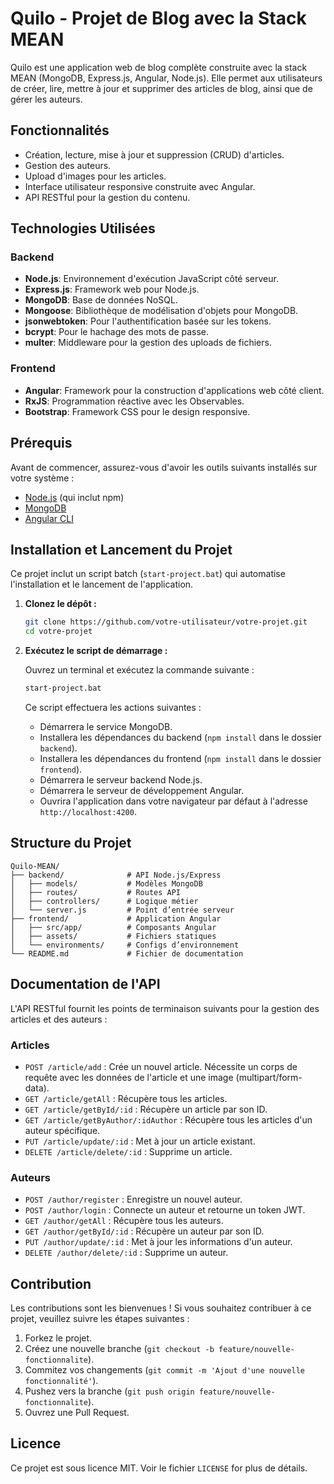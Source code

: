 # Quilo - Projet de Blog avec la Stack MEAN

Quilo est une application web de blog complète construite avec la stack MEAN (MongoDB, Express.js, Angular, Node.js). Elle permet aux utilisateurs de créer, lire, mettre à jour et supprimer des articles de blog, ainsi que de gérer les auteurs.

## Fonctionnalités

*   Création, lecture, mise à jour et suppression (CRUD) d'articles.
*   Gestion des auteurs.
*   Upload d'images pour les articles.
*   Interface utilisateur responsive construite avec Angular.
*   API RESTful pour la gestion du contenu.

## Technologies Utilisées

### Backend

*   **Node.js**: Environnement d'exécution JavaScript côté serveur.
*   **Express.js**: Framework web pour Node.js.
*   **MongoDB**: Base de données NoSQL.
*   **Mongoose**: Bibliothèque de modélisation d'objets pour MongoDB.
*   **jsonwebtoken**: Pour l'authentification basée sur les tokens.
*   **bcrypt**: Pour le hachage des mots de passe.
*   **multer**: Middleware pour la gestion des uploads de fichiers.

### Frontend

*   **Angular**: Framework pour la construction d'applications web côté client.
*   **RxJS**: Programmation réactive avec les Observables.
*   **Bootstrap**: Framework CSS pour le design responsive.

## Prérequis

Avant de commencer, assurez-vous d'avoir les outils suivants installés sur votre système :

*   [Node.js](https://nodejs.org/) (qui inclut npm)
*   [MongoDB](https://www.mongodb.com/try/download/community)
*   [Angular CLI](https://angular.io/cli)

## Installation et Lancement du Projet

Ce projet inclut un script batch (`start-project.bat`) qui automatise l'installation et le lancement de l'application.

1.  **Clonez le dépôt :**

    ```bash
    git clone https://github.com/votre-utilisateur/votre-projet.git
    cd votre-projet
    ```

2.  **Exécutez le script de démarrage :**

    Ouvrez un terminal et exécutez la commande suivante :

    ```bash
    start-project.bat
    ```

    Ce script effectuera les actions suivantes :
    *   Démarrera le service MongoDB.
    *   Installera les dépendances du backend (`npm install` dans le dossier `backend`).
    *   Installera les dépendances du frontend (`npm install` dans le dossier `frontend`).
    *   Démarrera le serveur backend Node.js.
    *   Démarrera le serveur de développement Angular.
    *   Ouvrira l'application dans votre navigateur par défaut à l'adresse `http://localhost:4200`.

## Structure du Projet

```
Quilo-MEAN/
├── backend/              # API Node.js/Express
│   ├── models/           # Modèles MongoDB
│   ├── routes/           # Routes API
│   ├── controllers/      # Logique métier
│   └── server.js         # Point d’entrée serveur
├── frontend/             # Application Angular
│   ├── src/app/          # Composants Angular
│   ├── assets/           # Fichiers statiques
│   └── environments/     # Configs d’environnement
└── README.md             # Fichier de documentation
```

## Documentation de l'API

L'API RESTful fournit les points de terminaison suivants pour la gestion des articles et des auteurs :

### Articles

*   `POST /article/add` : Crée un nouvel article. Nécessite un corps de requête avec les données de l'article et une image (multipart/form-data).
*   `GET /article/getAll` : Récupère tous les articles.
*   `GET /article/getById/:id` : Récupère un article par son ID.
*   `GET /article/getByAuthor/:idAuthor` : Récupère tous les articles d'un auteur spécifique.
*   `PUT /article/update/:id` : Met à jour un article existant.
*   `DELETE /article/delete/:id` : Supprime un article.

### Auteurs

*   `POST /author/register` : Enregistre un nouvel auteur.
*   `POST /author/login` : Connecte un auteur et retourne un token JWT.
*   `GET /author/getAll` : Récupère tous les auteurs.
*   `GET /author/getById/:id` : Récupère un auteur par son ID.
*   `PUT /author/update/:id` : Met à jour les informations d'un auteur.
*   `DELETE /author/delete/:id` : Supprime un auteur.

## Contribution

Les contributions sont les bienvenues ! Si vous souhaitez contribuer à ce projet, veuillez suivre les étapes suivantes :

1.  Forkez le projet.
2.  Créez une nouvelle branche (`git checkout -b feature/nouvelle-fonctionnalite`).
3.  Commitez vos changements (`git commit -m 'Ajout d'une nouvelle fonctionnalité'`).
4.  Pushez vers la branche (`git push origin feature/nouvelle-fonctionnalite`).
5.  Ouvrez une Pull Request.

## Licence

Ce projet est sous licence MIT. Voir le fichier `LICENSE` for plus de détails.
